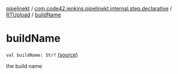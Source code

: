 [pipelinekt](../../index.md) / [com.code42.jenkins.pipelinekt.internal.step.declarative](../index.md) / [RTUpload](index.md) / [buildName](./build-name.md)

# buildName

`val buildName: Str?` [(source)](https://github.com/code42/pipelinekt/tree/master/internal/src/main/kotlin/com/code42/jenkins/pipelinekt/internal/step/declarative/RTUpload.kt#L23)

the build name

